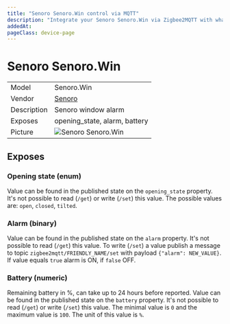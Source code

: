 ```yaml
---
title: "Senoro Senoro.Win control via MQTT"
description: "Integrate your Senoro Senoro.Win via Zigbee2MQTT with whatever smart home infrastructure you are using without the vendor's bridge or gateway."
addedAt: 
pageClass: device-page
---
```


<!-- !!!! -->
<!-- ATTENTION: This file is auto-generated through docgen! -->
<!-- You can only edit the "Notes"-Section between the two comment lines "Notes BEGIN" and "Notes END". -->
<!-- Do not use h1 or h2 heading within "## Notes"-Section. -->
<!-- !!!! -->

# Senoro Senoro.Win

|     |     |
|-----|-----|
| Model | Senoro.Win  |
| Vendor  | [Senoro](/supported-devices/#v=Senoro)  |
| Description | Senoro window alarm |
| Exposes | opening_state, alarm, battery |
| Picture | ![Senoro Senoro.Win](https://www.zigbee2mqtt.io/images/devices/Senoro.Win.png) |


<!-- Notes BEGIN: You can edit here. Add "## Notes" headline if not already present. -->


<!-- Notes END: Do not edit below this line -->




## Exposes

### Opening state (enum)
Value can be found in the published state on the `opening_state` property.
It's not possible to read (`/get`) or write (`/set`) this value.
The possible values are: `open`, `closed`, `tilted`.

### Alarm (binary)
Value can be found in the published state on the `alarm` property.
It's not possible to read (`/get`) this value.
To write (`/set`) a value publish a message to topic `zigbee2mqtt/FRIENDLY_NAME/set` with payload `{"alarm": NEW_VALUE}`.
If value equals `true` alarm is ON, if `false` OFF.

### Battery (numeric)
Remaining battery in %, can take up to 24 hours before reported.
Value can be found in the published state on the `battery` property.
It's not possible to read (`/get`) or write (`/set`) this value.
The minimal value is `0` and the maximum value is `100`.
The unit of this value is `%`.

